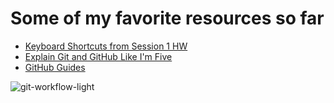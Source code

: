 # Some of my favorite resources so far

- [Keyboard Shortcuts from Session 1 HW](https://gist.github.com/kaitvan/1e541bfdf39731c9ea7aa3a9af4f7e45)
- [Explain Git and GitHub Like I'm Five](https://hackernoon.com/understanding-git-fcffd87c15a3)
- [GitHub Guides](https://guides.github.com/introduction/flow/)

![git-workflow-light](https://user-images.githubusercontent.com/63985074/141352715-a6337483-df49-407b-b81c-8f0730c39f0a.png)
